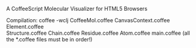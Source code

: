 A CoffeeScript Molecular Visualizer for HTML5 Browsers

Compilation:
coffee -wclj CoffeeMol.coffee CanvasContext.coffee Element.coffee \
	Structure.coffee Chain.coffee Residue.coffee Atom.coffee main.coffee
(all the *.coffee files must be in order!)
